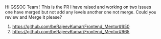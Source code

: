 Hi GSSOC Team ! 
This is the PR I have raised and working on two issues one have merged but not add any levels another one not merge.
Could you review and Merge it please?

1. https://github.com/beRajeevKumar/Frontend_Mentor#650
2. https://github.com/beRajeevKumar/Frontend_Mentor#665
